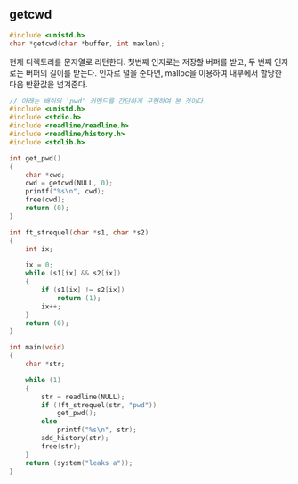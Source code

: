 ## getcwd

```c
#include <unistd.h>
char *getcwd(char *buffer, int maxlen);
```

현재 디렉토리를 문자열로 리턴한다. 첫번째 인자로는 저장할 버퍼를 받고, 두 번째 인자로는 버퍼의 길이를 받는다.
인자로 널을 준다면, malloc을 이용하여 내부에서 할당한 다음 반환값을 넘겨준다.

```c
// 아래는 배쉬의 'pwd' 커멘드를 간단하게 구현하여 본 것이다.
#include <unistd.h>
#include <stdio.h>
#include <readline/readline.h>
#include <readline/history.h>
#include <stdlib.h>

int get_pwd()
{
	char *cwd;
	cwd = getcwd(NULL, 0);
	printf("%s\n", cwd);
	free(cwd);
	return (0);
}

int ft_strequel(char *s1, char *s2)
{
	int ix;

	ix = 0;
	while (s1[ix] && s2[ix])
	{
		if (s1[ix] != s2[ix])
			return (1);
		ix++;
	}
	return (0);
}

int main(void)
{
	char *str;

	while (1)
	{
		str = readline(NULL);
		if (!ft_strequel(str, "pwd"))
			get_pwd();
		else
			printf("%s\n", str);
        add_history(str);
		free(str);
	}
	return (system("leaks a"));
}
```
